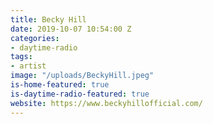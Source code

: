 ```yaml
---
title: Becky Hill
date: 2019-10-07 10:54:00 Z
categories:
- daytime-radio
tags:
- artist
image: "/uploads/BeckyHill.jpeg"
is-home-featured: true
is-daytime-radio-featured: true
website: https://www.beckyhillofficial.com/
---
```


